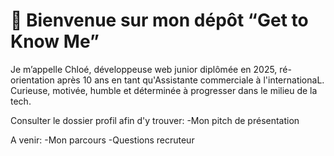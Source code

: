 # 👋 Bienvenue sur mon dépôt “Get to Know Me”

Je m’appelle Chloé, développeuse web junior diplômée en 2025, ré-orientation après 10 ans en tant qu'Assistante commerciale à l'internationaL.
Curieuse, motivée, humble et déterminée à progresser dans le milieu de la tech.  

Consulter le dossier profil afin d'y trouver:
-Mon pitch de présentation

A venir:
-Mon parcours
-Questions recruteur
